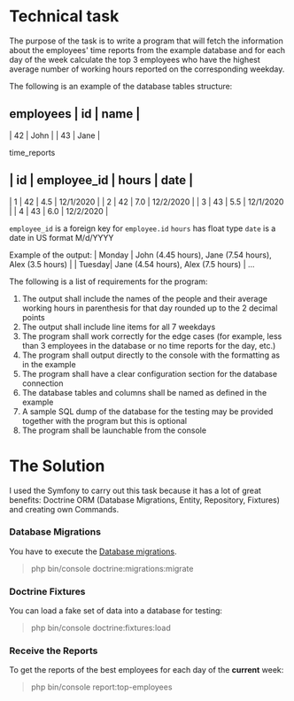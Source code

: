 # Technical task #
The purpose of the task is to write a program that will fetch the information about the employees' time reports from the example database and for each day of the week calculate the top 3 employees who have the highest average number of working hours reported on the corresponding weekday. 

The following is an example of the database tables structure: 

employees
| id | name | 
------------- 
| 42 | John | 
| 43 | Jane | 

time_reports

| id | employee_id | hours |    date   | 
---------------------------------------- 
|  1 |      42     |  4.5  | 12/1/2020 | 
|  2 |      42     |  7.0  | 12/2/2020 | 
|  3 |      43     |  5.5  | 12/1/2020 | 
|  4 |      43     |  6.0  | 12/2/2020 | 

`employee_id` is a foreign key for `employee.id` 
`hours` has float type 
`date` is a date in US format M/d/YYYY 

Example of the output: 
| Monday | John (4.45 hours), Jane (7.54 hours), Alex (3.5 hours) | 
| Tuesday| Jane (4.54 hours), Alex (7.5 hours)                    | 
...  

The following is a list of requirements for the program: 
1. The output shall include the names of the people and their average working hours in parenthesis for that day rounded up to the 2 decimal points 
2. The output shall include line items for all 7 weekdays  
3. The program shall work correctly for the edge cases (for example, less than 3 employees in the database or no time reports for the day, etc.) 
4. The program shall output directly to the console with the formatting as in the example 
5. The program shall have a clear configuration section for the database connection 
6. The database tables and columns shall be named as defined in the example 
7. A sample SQL dump of the database for the testing may be provided together with the program but this is optional 
8. The program shall be launchable from the console 

# The Solution #
I used the Symfony to carry out this task because it has a lot of great benefits: Doctrine ORM (Database Migrations,
Entity, Repository, Fixtures) and creating own Commands.

### Database Migrations ###
You have to execute the [Database migrations](https://symfony.com/doc/current/bundles/DoctrineMigrationsBundle/).
> php bin/console  doctrine:migrations:migrate

### Doctrine Fixtures ###
You can load a fake set of data into a database for testing:
> php bin/console doctrine:fixtures:load

### Receive the Reports ###

To get the reports of the best employees for each day of the **current** week:
> php bin/console report:top-employees


